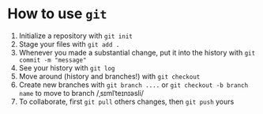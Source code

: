    # How to use `git`
1. Initialize a repository with `git init`
2. Stage your files with `git add .`
3. Whenever you made a substantial change, put it into the history with `git commit -m "message"`
4. See your history with `git log`
5. Move around (history and branches!) with `git checkout`
6. Create new branches with `git branch ....` or `git checkout -b branch name` to move to branch /ˌsɪmlˈteɪnɪəsli/
7. To collaborate, first `git pull` others changes, then `git push` yours